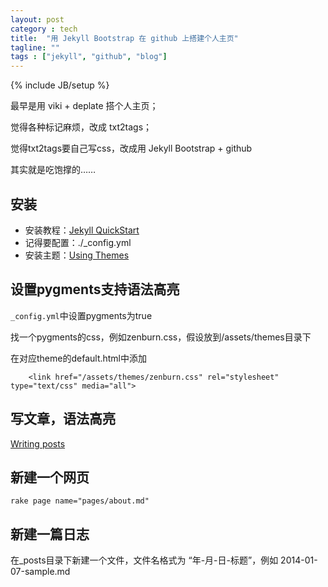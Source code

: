```yaml
---
layout: post
category : tech
title:  "用 Jekyll Bootstrap 在 github 上搭建个人主页"
tagline: ""
tags : ["jekyll", "github", "blog"] 
---
```

{% include JB/setup %}

最早是用 viki + deplate 搭个人主页；

觉得各种标记麻烦，改成 txt2tags；

觉得txt2tags要自己写css，改成用 Jekyll Bootstrap + github

其实就是吃饱撑的……

## 安装

- 安装教程：[Jekyll QuickStart](http://jekyllbootstrap.com/usage/jekyll-quick-start.html)
- 记得要配置：./_config.yml
- 安装主题：[Using Themes](http://jekyllbootstrap.com/usage/jekyll-theming.html)

## 设置pygments支持语法高亮

``_config.yml``中设置pygments为true

找一个pygments的css，例如zenburn.css，假设放到/assets/themes目录下

在对应theme的default.html中添加

        <link href="/assets/themes/zenburn.css" rel="stylesheet" type="text/css" media="all">

## 写文章，语法高亮

[Writing posts](http://jekyllrb.com/docs/posts/)

## 新建一个网页
``rake page name="pages/about.md"``

## 新建一篇日志
在_posts目录下新建一个文件，文件名格式为 “年-月-日-标题”，例如 2014-01-07-sample.md
